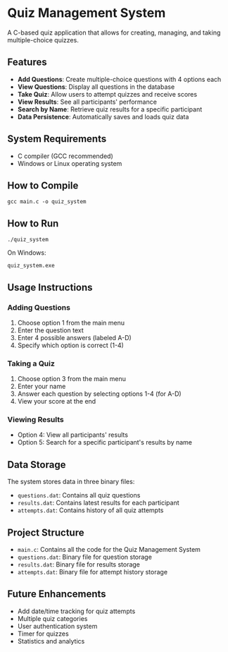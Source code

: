 # Quiz Management System

A C-based quiz application that allows for creating, managing, and taking multiple-choice quizzes.

## Features

- **Add Questions**: Create multiple-choice questions with 4 options each
- **View Questions**: Display all questions in the database
- **Take Quiz**: Allow users to attempt quizzes and receive scores
- **View Results**: See all participants' performance
- **Search by Name**: Retrieve quiz results for a specific participant
- **Data Persistence**: Automatically saves and loads quiz data

## System Requirements

- C compiler (GCC recommended)
- Windows or Linux operating system

## How to Compile

```
gcc main.c -o quiz_system
```

## How to Run

```
./quiz_system
```

On Windows:
```
quiz_system.exe
```

## Usage Instructions

### Adding Questions
1. Choose option 1 from the main menu
2. Enter the question text
3. Enter 4 possible answers (labeled A-D)
4. Specify which option is correct (1-4)

### Taking a Quiz
1. Choose option 3 from the main menu
2. Enter your name
3. Answer each question by selecting options 1-4 (for A-D)
4. View your score at the end

### Viewing Results
- Option 4: View all participants' results
- Option 5: Search for a specific participant's results by name

## Data Storage

The system stores data in three binary files:
- `questions.dat`: Contains all quiz questions
- `results.dat`: Contains latest results for each participant
- `attempts.dat`: Contains history of all quiz attempts

## Project Structure

- `main.c`: Contains all the code for the Quiz Management System
- `questions.dat`: Binary file for question storage
- `results.dat`: Binary file for results storage
- `attempts.dat`: Binary file for attempt history storage

## Future Enhancements

- Add date/time tracking for quiz attempts
- Multiple quiz categories
- User authentication system
- Timer for quizzes
- Statistics and analytics 